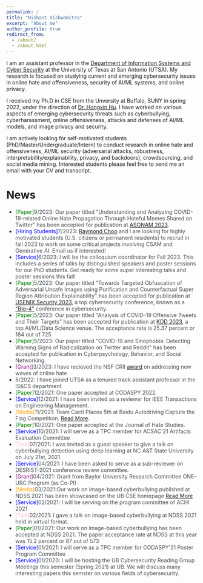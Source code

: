 ```yaml
---
permalink: /
title: "Nishant Vishwamitra"
excerpt: "About me"
author_profile: true
redirect_from: 
  - /about/
  - /about.html
---
```


<style>
pap {color:Green;}
ser { color:Blue;}
gr { color:Purple;}
me { color:Orange;}
talk { color:Pink;}
text { color:#494e52;}
</style>

I am an assistant professor in the [Department of Information Systems and Cyber Security](https://business.utsa.edu/information-systems-cyber-security/) at the University of Texas at San Antonio (UTSA). My research is focused on studying current and emerging cybersecurity issues in online hate and offensiveness, security of AI/ML systems, and online privacy.

I received my Ph.D in CSE from the Unversity at Buffalo, SUNY in spring 2022, under the direction of [Dr. Hongxin Hu](https://cse.buffalo.edu/~hongxinh/). I have worked on various aspects of emerging cybersecurity threats such as cyberbullying, cyberharassment, online offensiveness, attacks and defenses of AI/ML models, and image privacy and security.

I am actively looking for self-motivated students (PhD/Master/Undergraduate/Intern) to conduct research in online hate and offensiveness, AI/ML security (adversarial attacks, robustness, interpretability/explainability, privacy, and backdoors), crowdsourcing, and social media mining. Interested students please feel free to send me an email with your CV and transcript.

# News
- <pap>[Paper]</pap><text>9/2023: Our paper titled "Understanding and Analyzing COVID-19-related Online Hate Propagation Through Hateful Memes Shared on Twitter" has been accepted for publication at <a href="[https://www.usenix.org/conference/usenixsecurity23](https://asonam.cpsc.ucalgary.ca/2023/)">ASONAM 2023</a>.</text>
- <ser>[Hiring Students]</ser><text>7/2023: <a href="https://business.utsa.edu/faculty/kim-kwang-raymond-choo/">Raymond Choo</a> and I are looking for highly motivated students (U.S. citizens or permanent residents) to recruit in fall 2023 to work on some critical projects involving CSAM and Generative AI. Email us if interested!</text>
- <ser>[Service]</ser><text>6/2023: I will be the colloquium coordinator for Fall 2023. This includes a series of talks by distinguished speakers and poster sessions for our PhD students. Get ready for some super interesting talks and poster sessions this fall!</text>
- <pap>[Paper]</pap><text>5/2023: Our paper titled "Towards Targeted Obfuscation of Adversarial Unsafe Images using Purification and Counterfactual Super Region Attribution Explainability" has been accepted for publication at <a href="https://www.usenix.org/conference/usenixsecurity23">USENIX Security 2023</a>, a top cybersecurity conference, known as a <a href="http://jianying.space/conference-ranking.html">"Big-4"</a> conference in cybersecurity.</text>
- <pap>[Paper]</pap><text>5/2023: Our paper titled "Analysis of COVID-19 Offensive Tweets and Their Targets" has been accepted for publication at <a href="https://kdd.org/kdd2023/">KDD 2023</a>, a top AI/ML/Data Science venue. The acceptance rate is 25.37 percent or 184 out of 725</text>
- <pap>[Paper]</pap><text>5/2023: Our paper titled "COVID-19 and Sinophobia: Detecting Warning Signs of Radicalization on Twitter and Reddit" has been accepted for publication in Cyberpsychology, Behavior, and Social Networking.</text>
- <gr>[Grant]</gr><text>3/2023: I have recieved the NSF CRII <a href="https://www.nsf.gov/awardsearch/showAward?AWD_ID=2245983&HistoricalAwards=false">award</a> on addressing new waves of online hate</text>
- <text>8/2022: I have joined UTSA as a tenured track assistant professor in the IS&CS department</text>
- <pap>[Paper]</pap><text>12/2021: One paper accepted at CODASPY 2022.</text>
- <ser>[Service]</ser><text>12/2021: I have been invited as a reviewer for IEEE Transactions on Engineering Management.</text>
- <me>[Media]</me><text>11/2021: Team Cacti Places 5th at Baidu Autodriving Capture the Flag Competition.</text> [Read More](https://engineering.buffalo.edu/home/news/seas.host.html/content/shared/engineering/home/articles/news-articles/2021/team-cacti-places-5th-at-baidu-autodriving-capture-the-flag-comp.detail.html).
- <pap>[Paper]</pap><text>10/2021: One paper accepted at the Journal of Hate Studies.</text>
- <ser>[Service]</ser><text>10/2021: I will serve as a TPC member for ACSAC'21 Artifacts Evaluation Committee </text>
- <talk>[Talk]</talk><text>07/2021: I was invited as a guest speaker to give a talk on cyberbullying detection using deep learning at NC A&T State University on July 21st, 2021.</text>
- <ser>[Service]</ser><text>04/2021: I have been asked to serve as a sub-reviewer on DESRIST-2021 conference review committee.</text>
- <gr>[Grant]</gr><text>04/2021: Grant from Baylor University Research Committee ONE-URC Program (as Co-PI)</text>
- <me>[Media]</me><text>03/2021:Our work on image-based cyberbullying published at NDSS 2021 has been showcased on the UB CSE homepage</text> [Read More](https://engineering.buffalo.edu/computer-science-engineering/news-and-events/news.host.html/content/shared/engineering/home/articles/news-articles/2021/cybersecurity-research-showcased-at-network-and-distributed-system-security-symposium.detail.html)
- <ser>[Service]</ser><text>02/2021: I will be serving on the program committee of ACHI 2021</text>
- <talk>[Talk]</talk><text>02/2021: I gave a talk on image-based cyberbullying at NDSS 2021 held in virtual format. </text>
- <pap>[Paper]</pap><text>01/2021: Our work on image-based cyberbullying has been accepted at NDSS 2021. The paper acceptance rate at NDSS at this year was 15.2 percent or 87 out of 573 </text>
- <ser>[Service]</ser><text>01/2021: I will serve as a TPC member for CODASPY'21 Poster Program Committee </text>
- <ser>[Service]</ser><text>01/2020: I will be hosting the UB Cybersecurity Reading Group Meetings this semester (Spring 2021) at UB. We will discuss many interesting papers this semster on various fields of cybersecurity.</text>
